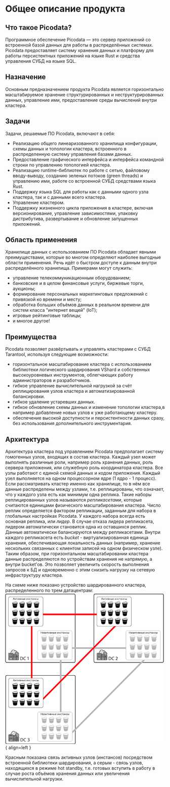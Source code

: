 # Общее описание продукта
## Что такое Picodata?
Программное обеспечение Picodata — это сервер приложений со встроенной базой данных для работы в распределённых системах.
Picodata предоставляет систему хранения данных и платформу для работы персистентных приложений на языке Rust и средства управления СУБД на языке SQL.

## Назначение
Основным предназначением продукта Picodata является горизонтально масштабируемое хранение структурированных и неструктурированных данных, управление ими, предоставление среды вычислений внутри кластера.

## Задачи
Задачи, решаемые ПО Picodata, включают в себя:

* Реализацию общего линеаризованного хранилища конфигурации, схемы данных и топологии кластера, встроенного в распределенную систему управления базами данных.
* Предоставление графического интерфейса и интерфейса командной строки по управлению топологией кластера.
* Реализацию runtime-библиотек по работе с сетью, файловому вводу-выводу, созданию зеленых потоков (green threads) и управлению ими, работе со встроенной СУБД средствами языка Rust.
* Поддержку языка SQL для работы как с данными одного узла кластера, так и с данными всего кластера.
* Управление кластером.
* Поддержку жизненного цикла приложения в кластере, включая версионирование, управление зависимостями, упаковку дистрибутива, развертывание и обновление запущенных приложений.

## Область применения
Хранилище данных с использованием ПО Picodata обладает явными преимуществами, которые во многом определяют наиболее выгодные области применения. Речь идёт о быстром доступе к данным внутри распределённого хранилища. Примерами могут служить:

* управление телекоммуникационным оборудованием;
* банковские и в целом финансовые услуги, биржевые торги, аукционы;
* формирование персональных маркетинговых предложений с привязкой ко времени и месту;
* обработка больших объёмов данных в реальном времени для систем класса "интернет вещей" (IoT);
* игровые рейтинговые таблицы;
* и многое другое!

## Преимущества
Picodata позволяет развёртывать и управлять кластерами с СУБД Tarantool, используя следующие возможности:

* горизонтальное масштабирование кластера с использованием библиотеки логического шардирования VShard и собственных высокоуровневых инструментов, облегчающих работу администраторов и разработчиков.
* гибкое управление вычислительной нагрузкой за счёт реплицирования узлов кластера и автоматизированной балансировки.
* гибкое удаление устаревших данных.
* гибкое обновление схемы данных и изменение топологии кластера,в например добавление новых узлов к уже работающему кластеру.
* обеспечение высокой доступности и персистентности данных сразу, без использования дополнительного инструментария.

## Архитектура
Архитектура кластера под управлением Picodata предполагает систему гомогенных узлов, входящих в состав кластера. Каждый узел может выполнять различные роли, например роль хранения данных, роль сервера приложения, или служебную роль координатора кластера.
Все узлы работают с единой схемой данных и кодом приложения. Каждый узел выполняется на одном процессорном ядре (1 ядро - 1 процесс). Если рассматривать кластер именно как хранилище, то в нём все данные распределены между узлами, т.е. реплицированы, что означает, что у каждого узла есть как минимум одна реплика. Такие наборы реплицированных узлов называются *репликасетами*, которые считаются единицами физического масштабирования кластера. Число реплик определяется фактором репликации, заданным для набора в глобальных настройках Picodata. У каждого набора всегда есть основная реплика, или *лидер*. В случае отказа лидера репликасета, лидером автоматически становится одна из оставшихся реплик. Данные автоматически балансируются между репликасетами.
Внутри каждого репликасета есть *bucket* - виртуализированная единица хранения, обеспечивающая локальность данных (например, хранение нескольких связанных с клиентом записей на одном физическом узле). Таким образом, при горизонтальном масштабировании кластера данные распределяются по устройствам хранения не напрямую, а внутри bucket'ов. Это позволяет увеличить скорость выполнения запросов к БД и одновременно с этим снизить нагрузку на сетевую инфраструктуру кластера.

На схеме ниже показано устройство шардированного кластера, распределенного по трем датацентрам:
![Image title](cluster_scheme1.png){ align=left }

Красным показана связь активных узлов (инстансов) посредством встроенной библиотеки шардирования, а серым - связь узлов, находящихся в режиме hot standby, т.е. готовых вступить в работу в случае роста объёмов хранения данных или увеличения вычислительной нагрузки.
